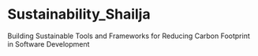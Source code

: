 # Sustainability_Shailja
Building Sustainable Tools and Frameworks for Reducing Carbon Footprint in Software Development
